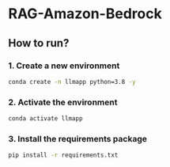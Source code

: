 # RAG-Amazon-Bedrock

## How to run?

###  1. Create a new environment

```bash
conda create -n llmapp python=3.8 -y 
```

###  2. Activate the environment
```bash
conda activate llmapp 
```

###  3. Install the requirements package
```bash
pip install -r requirements.txt
```
